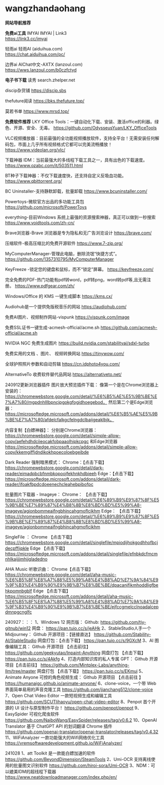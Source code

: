 # wangzhandaohang
**网站导航推荐**

**免费ai工具**
IMYAI
IMYAI | Link3    
https://link3.cc/imyai

轻雨ai
轻雨AI (aiduihua.com)     
https://chat.aiduihua.com/pc/

边界ai
AIChat中文-AXTX (lanzoul.com)    
https://wws.lanzoul.com/b0czfctyd




**电子书下载**
读秀
search.zhelper.net

discip杂货铺
https://discip.sbs

thefuture阅读
https://bks.thefuture.top/

莫若书单
https://www.mrsd.top/



**免费软件推荐**
LKY Office Tools：一键自动化下载、安装、激活office的利器。绿色、开源、安全、无毒。
https://github.com/OdysseusYuan/LKY_OfficeTools

VLC视频播放器：目前最强的全功能视频播放软件，支持全平台！无需安装任何解码包，市面上几乎所有视频格式它都可以完美流畅播放！
https://www.videolan.org/vlc/

下载神器 IDM：当前最强大的多线程下载工具之一，具有出色的下载速度。
https://www.ozabc.com/it/503511.html

BT种子下载神器：不仅下载速度快，还支持自定义反吸血功能。
https://www.qbittorrent.org/

BC Uninstaller-支持静默卸载，批量卸载
https://www.bcuninstaller.com/

Powertoys-微软官方出品的多功能工具包
https://github.com/microsoft/PowerToys

everything-目前Windows 系统上最强的资源搜索神器，真正可以做到一秒搜索
https://www.voidtools.com/zh-cn/

Brave浏览器-Brave 浏览器是专为隐私和无广告浏览设计
https://brave.com/

压缩软件-极高压缩比的免费开源软件
https://www.7-zip.org/

MyComputerManager-管理此电脑，删除流氓“快捷方式”。
https://github.com/1357310795/MyComputerManager

KeyFreeze -锁定您的键盘和鼠标，而不“锁定”屏幕。
https://keyfreeze.com/

完全免费的PDF-热门功能有pdf转word，pdf转png，word转pdf等,且无需注册。
https://www.pdfgear.com/zh/

Windows/Office 的 KMS 一键生成脚本 
  https://kms.cx/
  
Audiohub是一个提供免版税音乐的网站 
  https://audiohub.com/
  
免费AI图片、视频制作网站-vispunk
  https://vispunk.com/image
  
免费SSL证书一键生成-acmesh-official/acme.sh
  https://github.com/acmesh-official/acme.sh

  NVIDIA NGC 免费生成图片
https://build.nvidia.com/stabilityai/sdxl-turbo

免费实用的文档 、图片、 视频转换网站
https://tinywow.com/


全球护照照片参数和自动剪辑
https://cn.idphoto4you.com/

AlternativeTo 收费软件替代品网站
https://alternativeto.net/

240912更新浏览器插件
图片放大预览插件下载：
像第一个是在Chrome浏览器上安装的：https://chromewebstore.google.com/detail/%E6%B5%AE%E5%9B%BE%E7%A7%80/mgpdnhlllbpncjpgokgfogidhoegebod，
然后第二个是Edge浏览器：https://microsoftedge.microsoft.com/addons/detail/%E6%B5%AE%E5%9B%BE%E7%A7%80/afdelcfalkgcfelngdclbaijgeaklbjk。

内容复制【白嫖神器】：
分别是Chrome浏览器：
https://chromewebstore.google.com/detail/simple-allow-copy/aefehdhdciieocakfobpaaolhipkcpgc
和Edge浏览器
https://microsoftedge.microsoft.com/addons/detail/simple-allow-copy/kkemgiffjdndikokhpoecoloebgeibde

Dark Reader 强制暗黑模式：
Chrome：【点击下载】
https://chromewebstore.google.com/detail/dark-reader/eimadpbcbfnmbkopoojfekhnkhdbieeh
Edge：【点击下载】
https://microsoftedge.microsoft.com/addons/detail/dark-reader/ifoakfbpdcdoeenechcleahebpibofpc

批量图片下载器 - Imageye：
Chrome： 【点击下载】
https://chromewebstore.google.com/detail/%E6%89%B9%E9%87%8F%E5%9B%BE%E7%89%87%E4%B8%8B%E8%BD%BD%E5%99%A8-imageye/agionbommeaifngbhincahgmoflcikhm
Edge： 【点击下载】
https://chromewebstore.google.com/detail/%E6%89%B9%E9%87%8F%E5%9B%BE%E7%89%87%E4%B8%8B%E8%BD%BD%E5%99%A8-imageye/agionbommeaifngbhincahgmoflcikhm

SingleFile ：
Chrome 【点击下载】
https://chromewebstore.google.com/detail/singlefile/mpiodijhokgodhhofbcjdecpffjipkle
Edge 【点击下载】
https://microsoftedge.microsoft.com/addons/detail/singlefile/efnbkdcfmcmnhlkaijjjmhjjgladedno

AHA Music 听歌识曲：
Chrome【点击下载】
https://chromewebstore.google.com/detail/aha-music-%E6%B5%8F%E8%A7%88%E5%99%A8%E4%B8%AD%E7%9A%84%E9%9F%B3%E4%B9%90%E9%9B%B7%E8%BE%BE/dpacanjfikmhoddligfbehkpomnbgblf
Edge 【点击下载】
https://microsoftedge.microsoft.com/addons/detail/aha-music-%E6%B5%8F%E8%A7%88%E5%99%A8%E4%B8%AD%E7%9A%84%E9%9F%B3%E4%B9%90%E9%9B%B7%E8%BE%BE/ejfccgmelcclnoadalcepdmnpgcnglfc

240927：：：
1、Windows 12 网页版： 
Github:
https://github.com/tjy-gitnub/win12
网盘：
https://pan.tuio.cc/s/jeAHk
2、StableStudio人手一个 Midjourney：
Github 开源项目：【链接直达】
https://github.com/Stability-AI/StableStudio
网盘打包：【点击下载】
https://pan.tuio.cc/s/9GXcM
3、AI 图像编辑工具：
Github 开源项目 【点击前往】
https://github.com/geekyutao/Inpaint-Anything
网盘打包 【点击下载】
https://pan.tuio.cc/s/4Akfg
4、打造内部知识库的私人专属 GPT：
Github 开源项目【点击前往】
https://github.com/Mintplex-Labs/anything-llm/tree/master
网盘打包 【点击下载】
https://pan.tuio.cc/s/EKmuj
5、Animate Anyone 可控的角色视频生成：
Github 开源项目 【点击前往 】
https://humanaigc.github.io/animate-anyone/
6、clone-voice，一个带 Web 界面简单易用的声音克隆工具
https://github.com/jianchang512/clone-voice
7、Open Chat Video Editor 一款短视频生成和编辑工具
https://github.com/SCUTlihaoyu/open-chat-video-editor
8、Penpot 首个开源的 UI 设计与原型制作平台！
https://github.com/penpot/penpot
9、EasySpider 可视化爬虫软件
https://github.com/NaiboWang/EasySpider/releases/tag/v0.6.2
10、OpenAI Translator 基于 ChatGPT API 的划词翻译 Chrome 插件
https://github.com/openai-translator/openai-translator/releases/tag/v0.4.32
11、WiFiAnalyzer 一款功能强大的Wifi网络优化工具
https://vremsoftwaredevelopment.github.io/WiFiAnalyzer/

241028
1、att Toolkit 是一款能白嫖加速的软件
https://github.com/BeyondDimension/SteamTools
2、Umi-OCR 支持离线使用的批量图文识别软件
https://github.com/hiroi-sora/Umi-OCR
3、NDM：可以媲美IDM的超线程下载器
https://www.neatdownloadmanager.com/index.php/en/
